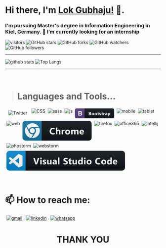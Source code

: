 # Hi there, I'm [Lok Gubhaju!](https://loku.codes) 👋.
### I'm pursuing Master's degree in <b>Information Engineering</b> in Kiel, Germany. 🔭 I’m currently looking for an internship


![visitors](https://visitor-badge.laobi.icu/badge?page_id=lokgubhaju.visitor-badge) ![GitHub stars](https://img.shields.io/github/stars/lokgubhaju/brows-expert?style=social) ![GitHub forks](https://img.shields.io/github/forks/lokgubhaju/brows-expert?style=social) ![GitHub watchers](https://img.shields.io/github/watchers/lokgubhaju/brows-expert?style=social) 
![GitHub followers](https://img.shields.io/github/followers/lokgubhaju?style=flat-square&logo=appveyor)



*************

![github stats](https://github-readme-stats.vercel.app/api?username=lokgubhaju&show_icons=true&title_color=fff&theme=radical&hide=prs)
![Top Langs](https://github-readme-stats.vercel.app/api/top-langs/?username=lokgubhaju&layout=compact&theme=radical)


*************

<br />

># Languages and Tools...

<!-- For more icons please follow  https://github.com/MikeCodesDotNET/ColoredBadges -->

<img src="https://raw.githubusercontent.com/lokgubhaju/ColoredBadges/master/png/dev/languages/html.png" alt="Twitter" style="vertical-align:top; margin:10px"><img src="https://raw.githubusercontent.com/lokgubhaju/ColoredBadges/master/png/dev/languages/css3.png" alt="CSS" style="vertical-align:top; margin:4px"><img src="https://raw.githubusercontent.com/lokgubhaju/ColoredBadges/master/png/dev/languages/sass.png" alt="sass" style="vertical-align:top; margin:4px"><img src="https://raw.githubusercontent.com/lokgubhaju/ColoredBadges/master/png/dev/languages/js.png" alt="js" style="vertical-align:top; margin:4px"><img src="https://raw.githubusercontent.com/lokgubhaju/ColoredBadges/master/png/dev/frameworks/bootstrap.png" alt="js" style="vertical-align:top; margin:4px"><img src="https://raw.githubusercontent.com/lokgubhaju/ColoredBadges/master/png/dev/misc/mobile.png" alt="mobile" style="vertical-align:top; margin:4px"><img src="https://raw.githubusercontent.com/lokgubhaju/ColoredBadges/master/png/dev/misc/tablet.png" alt="tablet" style="vertical-align:top; margin:4px"><img src="https://raw.githubusercontent.com/lokgubhaju/ColoredBadges/master/png/dev/misc/web.png" alt="web" style="vertical-align:top; margin:4px"><img src="https://raw.githubusercontent.com/lokgubhaju/ColoredBadges/master/svg/dev/misc/chrome.svg" alt="chrome" style="vertical-align:top; margin:4px"><img src="https://raw.githubusercontent.com/lokgubhaju/ColoredBadges/master/png/dev/misc/firefox.png" alt="firefox" style="vertical-align:top; margin:4px"><img src="https://raw.githubusercontent.com/lokgubhaju/ColoredBadges/master/png/dev/services/office_365.png" alt="office365" style="vertical-align:top; margin:4px"><img src="https://raw.githubusercontent.com/lokgubhaju/ColoredBadges/master/png/dev/tools/jetbrains_intellij.png" alt="intellij" style="vertical-align:top; margin:4px"><img src="https://raw.githubusercontent.com/lokgubhaju/ColoredBadges/master/png/dev/tools/jetbrains_phpstorm.png" alt="phpstorm" style="vertical-align:top; margin:4px"><img src="https://raw.githubusercontent.com/lokgubhaju/ColoredBadges/master/png/dev/tools/jetbrains_webstorm.png" alt="webstorm" style="vertical-align:top; margin:4px"><img src="https://raw.githubusercontent.com/8bithemant/8bithemant/master/svg/dev/tools/visualstudio_code.svg" alt="vscode" style="vertical-align:top; margin:4px">

<br />

# 📫 How to reach me:
<a href="mailto:lok.gubhaju@gmail.com"><img src="https://raw.githubusercontent.com/lokgubhaju/ColoredBadges/master/png/social/gmail.png" alt="gmail" style="vertical-align:top; margin:4px">
</a>
<a href="https://linkedin.com/in/lokgubhaju"><img src="https://raw.githubusercontent.com/lokgubhaju/ColoredBadges/master/png/social/linkedin.png" alt="linkedin" style="vertical-align:top; margin:4px">
</a>
<a href="https://wa.link/iuan4y"><img src="https://raw.githubusercontent.com/lokgubhaju/ColoredBadges/master/png/social/whatsapp.png" alt="whatsapp" style="vertical-align:top; margin:4px"></a>
<br />

# <p align="center"> THANK YOU</p>
